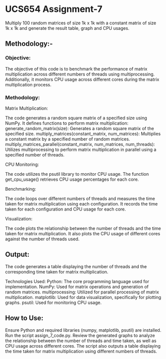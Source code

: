# UCS654 Assignment-7
Multiply 100 random matrices of size 1k x 1k with a constant matrix of size 1k x 1k and generate the result table, graph and CPU usages.

## Methodology:-

### Objective:
The objective of this code is to benchmark the performance of matrix multiplication across different numbers of threads using multiprocessing. Additionally, it monitors CPU usage across different cores during the matrix multiplication process.

### Methodology:

Matrix Multiplication:

The code generates a random square matrix of a specified size using NumPy.
It defines functions to perform matrix multiplication:
generate_random_matrix(size): Generates a random square matrix of the specified size.
multiply_matrices(constant_matrix, num_matrices): Multiplies a constant matrix by a specified number of random matrices.
multiply_matrices_parallel(constant_matrix, num_matrices, num_threads): Utilizes multiprocessing to perform matrix multiplication in parallel using a specified number of threads.

CPU Monitoring:

The code utilizes the psutil library to monitor CPU usage.
The function get_cpu_usage() retrieves CPU usage percentages for each core.

Benchmarking:

The code loops over different numbers of threads and measures the time taken for matrix multiplication using each configuration.
It records the time taken for each configuration and CPU usage for each core.

Visualization:

The code plots the relationship between the number of threads and the time taken for matrix multiplication.
It also plots the CPU usage of different cores against the number of threads used.

## Output:

The code generates a table displaying the number of threads and the corresponding time taken for matrix multiplication.

Technologies Used:
Python: The core programming language used for implementation.
NumPy: Used for matrix operations and generation of random matrices.
multiprocessing: Utilized for parallel processing of matrix multiplication.
matplotlib: Used for data visualization, specifically for plotting graphs.
psutil: Used for monitoring CPU usage.

## How to Use:

Ensure Python and required libraries (numpy, matplotlib, psutil) are installed.
Run the script assign_7_code.py.
Review the generated graphs to analyze the relationship between the number of threads and time taken, as well as CPU usage across different cores.
The script also outputs a table displaying the time taken for matrix multiplication using different numbers of threads.
